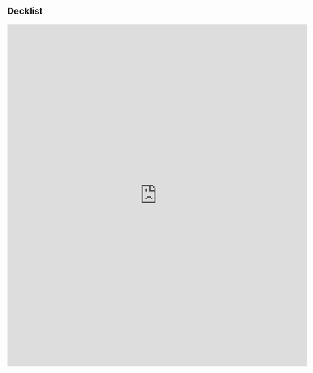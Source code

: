 ## Decklist

<iframe 
src="https://moxfield.com/embed/zVzz1Y3ITk2c88WGcfqa2g"
id="moxfield-frame-1" frameBorder="0" width="700px" height="800px" onload="moxfieldOnLoad(event)"></iframe>
